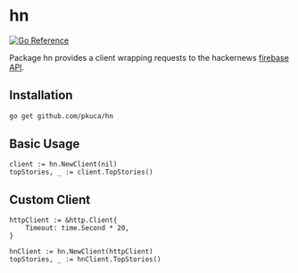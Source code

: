 # hn
[![Go Reference](https://pkg.go.dev/badge/github.com/pkuca/hn.svg)](https://pkg.go.dev/github.com/pkuca/hn)

Package hn provides a client wrapping requests to the hackernews [firebase API](https://github.com/HackerNews/API).

## Installation

```bash
go get github.com/pkuca/hn
```

## Basic Usage
```golang
client := hn.NewClient(nil)
topStories, _ := client.TopStories()
```

## Custom Client

```golang
httpClient := &http.Client{
    Timeout: time.Second * 20,
}

hnClient := hn.NewClient(httpClient)
topStories, _ := hnClient.TopStories()
```
